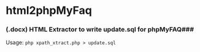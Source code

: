 # html2phpMyFaq #
### (.docx) HTML Extractor to write update.sql for phpMyFAQ###
Usage: `php xpath_xtract.php > update.sql`
